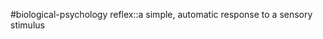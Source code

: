 #biological-psychology 
reflex::a simple, automatic response to a sensory stimulus
<!--SR:!2023-12-20,3,250-->